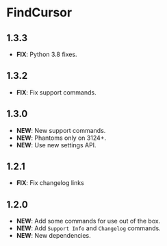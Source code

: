 # FindCursor

## 1.3.3

-   **FIX**: Python 3.8 fixes.

## 1.3.2

-   **FIX**: Fix support commands.

## 1.3.0

-   **NEW**: New support commands.
-   **NEW**: Phantoms only on 3124+.
-   **NEW**: Use new settings API.

## 1.2.1

-   **FIX**: Fix changelog links

## 1.2.0

-   **NEW**: Add some commands for use out of the box.
-   **NEW**: Add `Support Info` and `Changelog` commands.
-   **NEW**: New dependencies.
